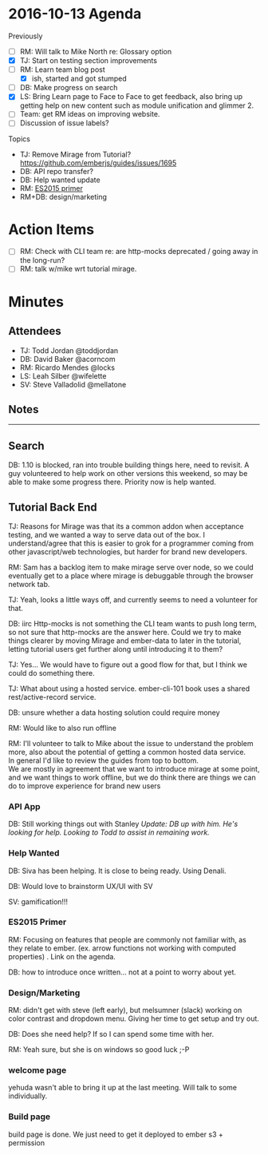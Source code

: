 # 2016-10-13 Agenda

Previously

- [ ] RM: Will talk to Mike North re: Glossary option
- [x] TJ: Start on testing section improvements
- [ ] RM: Learn team blog post
  - [x] ish, started and got stumped
- [ ] DB: Make progress on search
- [x] LS: Bring Learn page to Face to Face to get feedback, also bring up getting help on new content such as module unification and glimmer 2.
- [ ] Team: get RM ideas on improving website.
- [ ] Discussion of issue labels?

Topics

- TJ: Remove Mirage from Tutorial? https://github.com/emberjs/guides/issues/1695
- DB: API repo transfer?
- DB: Help wanted update
- RM: [ES2015 primer](https://github.com/emberjs/guides/blob/es-primer/source/localizable/getting-started/es-primer.md)
- RM+DB: design/marketing

# Action Items 

- [ ] RM: Check with CLI team re: are http-mocks deprecated / going away in the long-run?
- [ ] RM: talk w/mike wrt tutorial mirage.

# Minutes

## Attendees

- TJ: Todd Jordan @toddjordan
- DB: David Baker @acorncom
- RM: Ricardo Mendes @locks
- LS: Leah Silber @wifelette
- SV: Steve Valladolid @mellatone

## Notes

---

## Search

DB: 1.10 is blocked, ran into trouble building things here, need to revisit.  A guy volunteered to help work on other versions this weekend, so may be able to make some progress there.  Priority now is help wanted.

## Tutorial Back End

TJ: Reasons for Mirage was that its a common addon when acceptance testing, and we wanted a way to serve data out of the box.
I understand/agree that this is easier to grok for a programmer coming from other javascript/web technologies, but harder for brand new developers.

RM: Sam has a backlog item to make mirage serve over node, so we could eventually get to a place where mirage is debuggable through the browser network tab. 

TJ: Yeah, looks a little ways off, and currently seems to need a volunteer for that.

DB: iirc Http-mocks is not something the CLI team wants to push long term, so not sure that http-mocks are the answer here. 
Could we try to make things clearer by moving Mirage and ember-data to later in the tutorial, letting tutorial users get further along until introducing it to them?

TJ: Yes... We would have to figure out a good flow for that, but I think we could do something there.

TJ: What about using a hosted service.  ember-cli-101 book uses a shared rest/active-record service.

DB: unsure whether a data hosting solution could require money

RM: Would like to also run offline

RM: I'll volunteer to talk to Mike about the issue to understand the problem more, also about the potential of getting a common hosted data service.  
In general I'd like to review the guides from top to bottom.  
We are mostly in agreement that we want to introduce mirage at some point, and we want things to work offline, but we do think there are things we can do to improve experience for brand new users

### API App

DB: Still working things out with Stanley _Update: DB up with him.  He's looking for help.  Looking to Todd to assist in remaining work._

### Help Wanted

DB: Siva has been helping.  It is close to being ready.  Using Denali.

DB: Would love to brainstorm UX/UI with SV

SV: gamification!!!

### ES2015 Primer

RM: Focusing on features that people are commonly not familiar with, as they relate to ember.  (ex. arrow functions not working with computed properties) .  Link on the agenda.

DB: how to introduce once written... not at a point to worry about yet.

### Design/Marketing

RM: didn't get with steve (left early), but melsumner (slack) working on color contrast and dropdown menu.  Giving her time to get setup and try out.

DB: Does she need help? If so I can spend some time with her.

RM: Yeah sure, but she is on windows so good luck ;-P

### welcome page

yehuda wasn't able to bring it up at the last meeting.  Will talk to some individually.

### Build page

build page is done. We just need to get it deployed to ember s3 + permission
